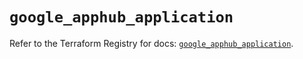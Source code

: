 # `google_apphub_application`

Refer to the Terraform Registry for docs: [`google_apphub_application`](https://registry.terraform.io/providers/hashicorp/google/6.18.0/docs/resources/apphub_application).
